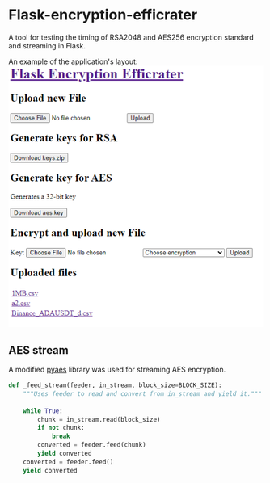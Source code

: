 # Flask-encryption-efficrater
A tool for testing the timing of RSA2048 and AES256 encryption standard and streaming in Flask.

An example of the application's layout:
![index.html](./images/index.png)

## AES stream
A modified [pyaes](https://github.com/ricmoo/pyaes) library was used for streaming AES encryption.

```python
def _feed_stream(feeder, in_stream, block_size=BLOCK_SIZE):
    """Uses feeder to read and convert from in_stream and yield it."""

    while True:
        chunk = in_stream.read(block_size)
        if not chunk:
            break
        converted = feeder.feed(chunk)
        yield converted
    converted = feeder.feed()
    yield converted
```
